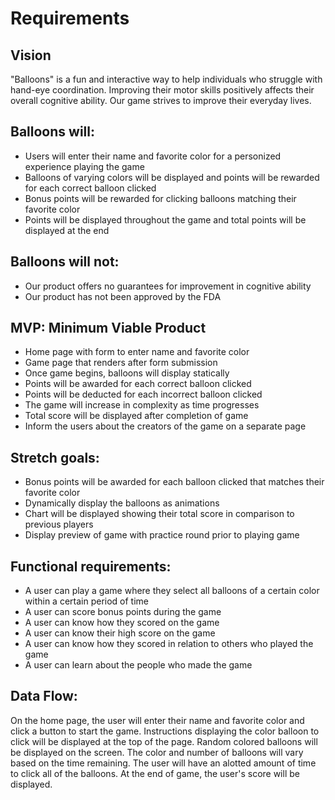 # Requirements

## Vision
"Balloons" is a fun and interactive way to help individuals who struggle with hand-eye coordination.  Improving their motor skills positively affects their overall cognitive ability.  Our game strives to improve their everyday lives.

## Balloons will:
* Users will enter their name and favorite color for a personized experience playing the game
* Balloons of varying colors will be displayed and points will be rewarded for each correct balloon clicked
* Bonus points will be rewarded for clicking balloons matching their favorite color
* Points will be displayed throughout the game and total points will be displayed at the end

## Balloons will not:
* Our product offers no guarantees for improvement in cognitive ability
* Our product has not been approved by the FDA


## MVP: Minimum Viable Product
* Home page with form to enter name and favorite color
* Game page that renders after form submission
* Once game begins, balloons will display statically
* Points will be awarded for each correct balloon clicked
* Points will be deducted for each incorrect balloon clicked
* The game will increase in complexity as time progresses
* Total score will be displayed after completion of game
* Inform the users about the creators of the game on a separate page

## Stretch goals:
* Bonus points will be awarded for each balloon clicked that matches their favorite color
* Dynamically display the balloons as animations 
* Chart will be displayed showing their total score in comparison to previous players
* Display preview of game with practice round prior to playing game

## Functional requirements:
* A user can play a game where they select all balloons of a certain color within a certain period of time
* A user can score bonus points during the game
* A user can know how they scored on the game
* A user can know their high score on the game
* A user can know how they scored in relation to others who played the game
* A user can learn about the people who made the game

## Data Flow:
On the home page, the user will enter their name and favorite color and click a button to start the game. Instructions displaying the color balloon to click will be displayed at the top of the page.  Random colored balloons will be displayed on the screen.  The color and number of balloons will vary based on the time remaining.  The user will have an alotted amount of time to click all of the balloons.  At the end of game, the user's score will be displayed. 

